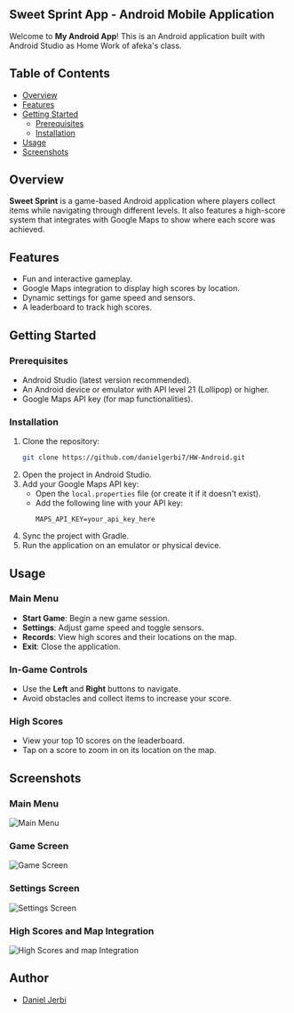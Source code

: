 ## Sweet Sprint App - Android Mobile Application 

Welcome to **My Android App**! This is an Android application built with Android Studio as Home Work of afeka's class.

## Table of Contents
- [Overview](#overview)
- [Features](#features)
- [Getting Started](#getting-started)
    - [Prerequisites](#prerequisites)
    - [Installation](#installation)
- [Usage](#usage)
- [Screenshots](#screenshots)

## Overview
**Sweet Sprint** is a game-based Android application where players collect items while navigating through different levels. It also features a high-score system that integrates with Google Maps to show where each score was achieved.

## Features
- Fun and interactive gameplay.
- Google Maps integration to display high scores by location.
- Dynamic settings for game speed and sensors.
- A leaderboard to track high scores.

## Getting Started

### Prerequisites
- Android Studio (latest version recommended).
- An Android device or emulator with API level 21 (Lollipop) or higher.
- Google Maps API key (for map functionalities).

### Installation
1. Clone the repository:
   ```bash
   git clone https://github.com/danielgerbi7/HW-Android.git
   ```
2. Open the project in Android Studio.
3. Add your Google Maps API key:
    - Open the `local.properties` file (or create it if it doesn't exist).
    - Add the following line with your API key:
      ```
      MAPS_API_KEY=your_api_key_here
      ```
4. Sync the project with Gradle.
5. Run the application on an emulator or physical device.

## Usage

### Main Menu
- **Start Game**: Begin a new game session.
- **Settings**: Adjust game speed and toggle sensors.
- **Records**: View high scores and their locations on the map.
- **Exit**: Close the application.

### In-Game Controls
- Use the **Left** and **Right** buttons to navigate.
- Avoid obstacles and collect items to increase your score.

### High Scores
- View your top 10 scores on the leaderboard.
- Tap on a score to zoom in on its location on the map.

## Screenshots

### Main Menu
![Main Menu](./Images/Menu.png)

### Game Screen
![Game Screen](Images/Game.png)

### Settings Screen
![Settings Screen](Images/Settings.png)

### High Scores and Map Integration
![High Scores and map Integration](Images/Maps.png)



## Author
- [Daniel Jerbi](https://github.com/danielgerbi7)
